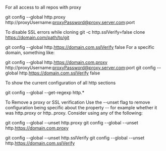 For all access to all repos  with proxy

git config --global http.proxy http://proxyUsername:proxyPassword@proxy.server.com:port

To disable SSL errors while cloning
git -c http.sslVerify=false  clone https://domain.com/path/to/git

git config --global http.https://domain.com.sslVerify false
For a specific domain, something like:

git config --global http.https://domain.com.proxy http://proxyUsername:proxyPassword@proxy.server.com:port
git config --global http.https://domain.com.sslVerify false

To show the current configuration of all http sections

git config --global --get-regexp http.*

To Remove  a proxy or SSL verification
Use the --unset flag to remove configuration being specific about the property -- for example whether it was http.proxy or http.<url>.proxy. Consider using any of the following:

git config --global --unset http.proxy
git config --global --unset http.https://domain.com.proxy

git config --global --unset http.sslVerify
git config --global --unset http.https://domain.com.sslVerify